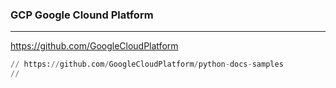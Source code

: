### GCP Google Clound Platform
---
https://github.com/GoogleCloudPlatform

```py
// https://github.com/GoogleCloudPlatform/python-docs-samples
//







```

```
```

```
```


